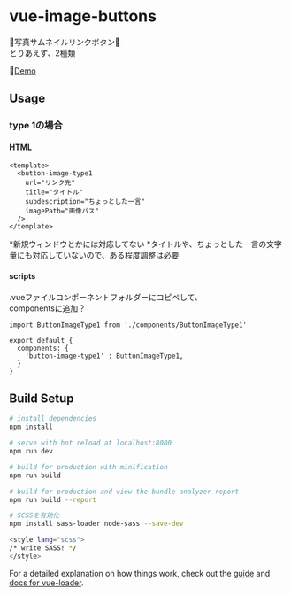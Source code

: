 # vue-image-buttons

🦉写真サムネイルリンクボタン🦉  
とりあえず、2種類  

🦉<a href="https://nananakamura.github.io/c/vue-image-buttons/index.html" target="_blank">Demo</a>


## Usage

### type 1の場合
#### HTML
```
<template>
  <button-image-type1
    url="リンク先"
    title="タイトル"
    subdescription="ちょっとした一言"
    imagePath="画像パス"
  />
</template>
```

*新規ウィンドウとかには対応してない
*タイトルや、ちょっとした一言の文字量にも対応していないので、ある程度調整は必要

#### scripts

.vueファイルコンポーネントフォルダーにコピペして、  
componentsに追加？

```
import ButtonImageType1 from './components/ButtonImageType1'

export default {
  components: {
    'button-image-type1' : ButtonImageType1,
  }
}
```


## Build Setup

``` bash
# install dependencies
npm install

# serve with hot reload at localhost:8080
npm run dev

# build for production with minification
npm run build

# build for production and view the bundle analyzer report
npm run build --report

# SCSSを有効化
npm install sass-loader node-sass --save-dev

<style lang="scss">
/* write SASS! */
</style>
```

For a detailed explanation on how things work, check out the [guide](http://vuejs-templates.github.io/webpack/) and [docs for vue-loader](http://vuejs.github.io/vue-loader).
